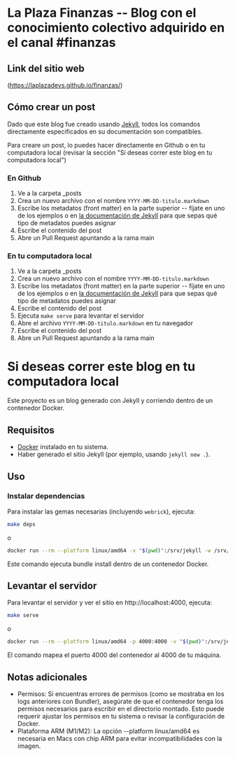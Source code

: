 # La Plaza Finanzas -- Blog con el conocimiento colectivo adquirido en el canal #finanzas

## Link del sitio web
(https://laplazadevs.github.io/finanzas/)

## Cómo crear un post

Dado que este blog fue creado usando [Jekyll](https://jekyllrb.com/), todos los comandos directamente especificados en su documentación son compatibles.

Para creare un post, lo puedes hacer directamente en Github o en tu computadora local (revisar la sección "Si deseas correr este blog en tu computadora local")

### En Github

1. Ve a la carpeta _posts
2. Crea un nuevo archivo con el nombre `YYYY-MM-DD-titulo.markdown`
3. Escribe los metadatos (front matter) en la parte superior -- fíjate en uno de los ejemplos o en [la documentación de Jekyll](https://jekyllrb.com/docs/front-matter/) para que sepas qué tipo de metadatos puedes asignar
4. Escribe el contenido del post
5. Abre un Pull Request apuntando a la rama main

### En tu computadora local

1. Ve a la carpeta _posts
2. Crea un nuevo archivo con el nombre `YYYY-MM-DD-titulo.markdown`
3. Escribe los metadatos (front matter) en la parte superior -- fíjate en uno de los ejemplos o en [la documentación de Jekyll](https://jekyllrb.com/docs/front-matter/) para que sepas qué tipo de metadatos puedes asignar
4. Escribe el contenido del post
5. Ejecuta `make serve` para levantar el servidor
6. Abre el archivo `YYYY-MM-DD-titulo.markdown` en tu navegador
7. Escribe el contenido del post
8. Abre un Pull Request apuntando a la rama main

# Si deseas correr este blog en tu computadora local

Este proyecto es un blog generado con Jekyll y corriendo dentro de un contenedor Docker.

## Requisitos

- [Docker](https://www.docker.com/get-started) instalado en tu sistema.
- Haber generado el sitio Jekyll (por ejemplo, usando `jekyll new .`).

## Uso

### Instalar dependencias

Para instalar las gemas necesarias (incluyendo `webrick`), ejecuta:

```bash
make deps
```
o
```bash
docker run --rm --platform linux/amd64 -v "$(pwd)":/srv/jekyll -w /srv/jekyll jekyll/jekyll bundle install
```

Este comando ejecuta bundle install dentro de un contenedor Docker.

## Levantar el servidor

Para levantar el servidor y ver el sitio en http://localhost:4000, ejecuta:
```bash
make serve
```
o
```bash
docker run --rm --platform linux/amd64 -p 4000:4000 -v "$(pwd)":/srv/jekyll -w /srv/jekyll jekyll/jekyll jekyll serve
```

El comando mapea el puerto 4000 del contenedor al 4000 de tu máquina.

## Notas adicionales
* Permisos: Si encuentras errores de permisos (como se mostraba en los logs anteriores con Bundler), asegúrate de que el contenedor tenga los permisos necesarios para escribir en el directorio montado. Esto puede requerir ajustar los permisos en tu sistema o revisar la configuración de Docker.
* Plataforma ARM (M1/M2): La opción --platform linux/amd64 es necesaria en Macs con chip ARM para evitar incompatibilidades con la imagen.


